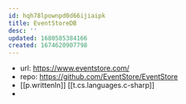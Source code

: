 ```yaml
---
id: hqh78lpownpd0d66ijiaipk
title: EventStoreDB
desc: ''
updated: 1680585384166
created: 1674620907798
---
```


- url: https://www.eventstore.com/
- repo: https://github.com/EventStore/EventStore
- [[p.writtenIn]] [[t.cs.languages.c-sharp]]
- 